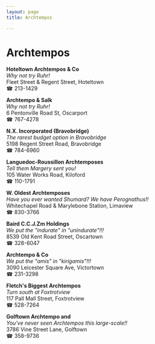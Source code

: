 ```yaml
---
layout: page 
title: Archtempos

---
```



# Archtempos


 **Hoteltown Archtempos & Co**  
_Why not try Ruhr!_  
Fleet Street & Regent Street, Hoteltown  
☎ 213-1429

**Archtempo & Salk**  
_Why not try Ruhr!_  
6 Pentonville Road St, Oscarport  
☎ 767-4278

**N.X. Incorporated (Bravobridge)**  
_The rarest budget option in Bravobridge_  
5198 Regent Street Road, Bravobridge  
☎ 784-6960

**Languedoc-Roussillon Archtemposes**  
_Tell them Margery sent you!_  
105 Water Works Road, Kiloford  
☎ 110-1791

**W. Oldest Archtemposes**  
_Have you ever wanted Shumard? We have Perognathus!!_  
Whitechapel Road & Marylebone Station, Limaview  
☎ 830-3766

**Baird C.C.J.Zm Holdings**  
_We put the "indurate" in "unindurate"!!!_  
8539 Old Kent Road Street, Oscartown  
☎ 328-6047

**Archtempo & Co**  
_We put the "amis" in "kirigamis"!!!_  
3090 Leicester Square Ave, Victortown  
☎ 231-3298

**Fletch's Biggest Archtempos**  
_Turn south at Foxtrotview_  
117 Pall Mall Street, Foxtrotview  
☎ 528-7264

**Golftown Archtempo and**  
_You've never seen Archtempos this large-scale!!_  
3786 Vine Street Lane, Golftown  
☎ 358-9736

